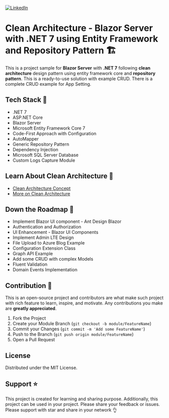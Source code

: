 [![LinkedIn][linkedin-shield]][linkedin-url]

[linkedin-shield]: https://img.shields.io/badge/-LinkedIn-black.svg?style=flat-square&logo=linkedin&colorB=555
[linkedin-url]: https://www.linkedin.com/in/rijwanansari/

# Clean Architecture - Blazor Server with .NET 7 using Entity Framework and Repository Pattern 🏗️
This is a project sample for **Blazor Server** with **.NET 7** following **clean architecture** design pattern using entity framework core and **repository pattern**. This is a ready-to-use solution with example CRUD. There is a complete CRUD example for App Setting.

## Tech Stack :muscle:
- .NET 7
- ASP.NET Core
- Blazor Server
- Microsoft Entity Framework Core 7
- Code-First Approach with Configuration
- AutoMapper
- Generic Repository Pattern
- Dependency Injection
- Microsoft SQL Server Database
- Custom Logs Capture Module

## Learn About Clean Architecture 🔖
- [Clean Architecture Concept](https://rijsat.com/2022/02/01/what-is-clean-architecture/)
- [More on Clean Architecture](https://rijsat.com/?s=clean+architecture)

## Down the Roadmap 🚀
- Implement Blazor UI component - Ant Design Blazor
- Authentication and Authorization
- UI Enhancement - Blazor UI Components
- Implement Admin LTE Design
- File Upload to Azure Blog Example
- Configuration Extension Class
- Graph API Example
- Add some CRUD with complex Models
- Fluent Validation
- Domain Events Implementation

## Contribution 🤝

This is an open-source project and contributors are what make such project with rich feature to learn, inspire, and motivate. Any contributions you make are **greatly appreciated**.

1. Fork the Project
2. Create your Module Branch (`git checkout -b module/FeatureName`)
3. Commit your Changes (`git commit -m 'Add some FeatureName'`)
4. Push to the Branch (`git push origin module/FeatureName`)
5. Open a Pull Request

## License

Distributed under the MIT License.

## Support ⭐
This project is created for learning and sharing purpose. Additionally, this project can be used in your project. Please share your feedback or issues. Please support with star and share in your network 👌
